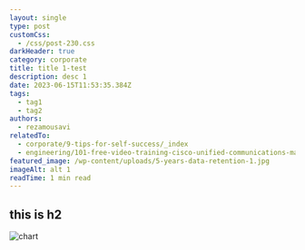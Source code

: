 ```yaml
---
layout: single
type: post
customCss:
  - /css/post-230.css
darkHeader: true
category: corporate
title: title 1-test
description: desc 1
date: 2023-06-15T11:53:35.384Z
tags:
  - tag1
  - tag2
authors:
  - rezamousavi
relatedTo:
  - corporate/9-tips-for-self-success/_index
  - engineering/101-free-video-training-cisco-unified-communications-manager-part-3/_index
featured_image: /wp-content/uploads/5-years-data-retention-1.jpg
imageAlt: alt 1
readTime: 1 min read
---
```

## t﻿his is h2

![chart](/wp-content/uploads/9-charts-1-768x496.jpg "chart")
